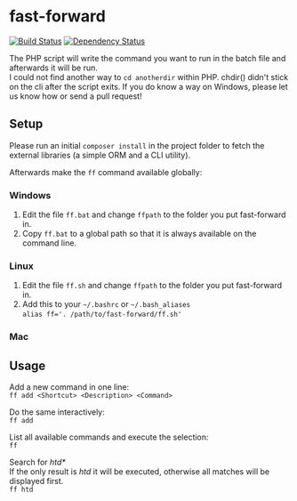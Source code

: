 # fast-forward

[![Build Status](https://travis-ci.org/phparsenal/fast-forward.svg?branch=master)](https://travis-ci.org/phparsenal/fast-forward) [![Dependency Status](https://www.versioneye.com/user/projects/558dbe19316338002400001c/badge.svg?style=flat)](https://www.versioneye.com/user/projects/558dbe19316338002400001c)

The PHP script will write the command you want to run in the batch file and afterwards it will be run.  
I could not find another way to `cd anotherdir` within PHP. chdir() didn't stick on the cli after the script exits. If you do know a way on Windows, please let us know how or send a pull request!


## Setup
Please run an initial `composer install` in the project folder to fetch the external libraries (a simple ORM and a CLI utility).

Afterwards make the `ff` command available globally:

### Windows
1. Edit the file `ff.bat` and change `ffpath` to the folder you put fast-forward in.
2. Copy `ff.bat` to a global path so that it is always available on the command line.

### Linux
1. Edit the file `ff.sh` and change `ffpath` to the folder you put fast-forward in.
2. Add this to your `~/.bashrc` or `~/.bash_aliases`  
    `alias ff='. /path/to/fast-forward/ff.sh'`

### Mac


## Usage
Add a new command in one line:  
`ff add <Shortcut> <Description> <Command>`

Do the same interactively:  
`ff add`

List all available commands and execute the selection:  
`ff`

Search for _htd*_  
If the only result is _htd_ it will be executed, otherwise all matches will be displayed first.  
`ff htd`
